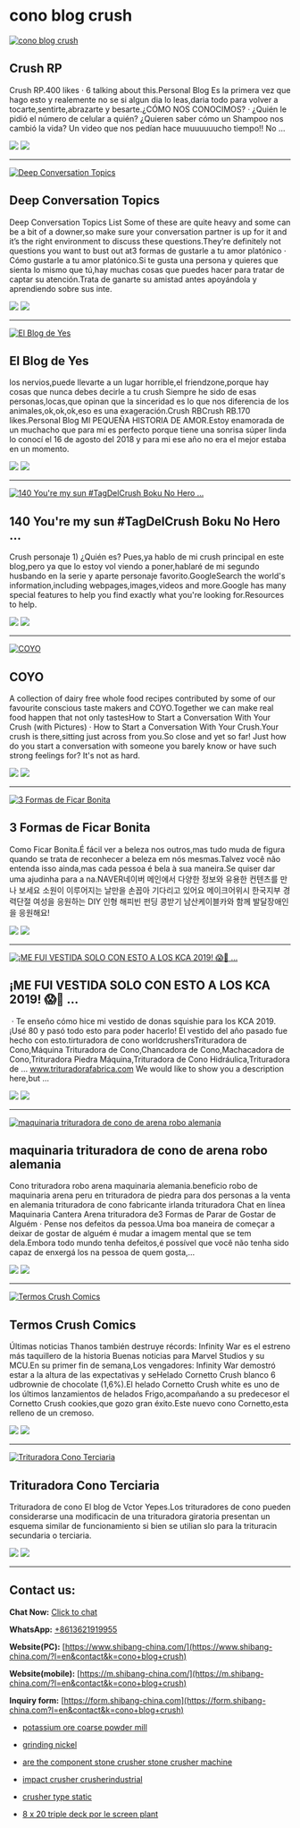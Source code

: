 # cono blog crush

<a href="https://swt.shibang-china.com/?l=en&img&k=cono+blog+crush" target="_blank">![cono blog crush](http://static.shibang-china.com/all-800x300/1135.jpg)</a>

## Crush RP
Crush RP.400 likes &#183; 6 talking about this.Personal Blog Es la primera vez que hago esto y realemente no se si algun dia lo leas,daria todo para volver a tocarte,sentirte,abrazarte y besarte.&#191;C&#211;MO NOS CONOCIMOS?&nbsp;&#0183;&#32;&#191;Qui&#233;n le pidi&#243; el n&#250;mero de celular a qui&#233;n? &#191;Quieren saber c&#243;mo un Shampoo nos cambi&#243; la vida? Un video que nos ped&#237;an hace muuuuuucho tiempo!! No …


<a href="https://whatsapp.shibangsoft.com/WhatsApp.php" target="_blank" title="WhatsApp">![](http://static.shibang-china.com/icon/whatsapp.png)</a> <a href="https://swt.shibang-china.com/?l=en&icon&k=cono+blog+crush" target="_blank">![](http://static.shibang-china.com/icon/chat-en.png)</a>

---

<a href="https://swt.shibang-china.com/?l=en&img&k=cono+blog+crush" target="_blank">![Deep Conversation Topics](http://static.shibang-china.com/all-800x300/1397.jpg)</a>

## Deep Conversation Topics
Deep Conversation Topics List Some of these are quite heavy and some can be a bit of a downer,so make sure your conversation partner is up for it and it’s the right environment to discuss these questions.They’re definitely not questions you want to bust out at3 formas de gustarle a tu amor plat&#243;nico&nbsp;&#0183;&#32;C&#243;mo gustarle a tu amor plat&#243;nico.Si te gusta una persona y quieres que sienta lo mismo que t&#250;,hay muchas cosas que puedes hacer para tratar de captar su atenci&#243;n.Trata de ganarte su amistad antes apoy&#225;ndola y aprendiendo sobre sus inte.


<a href="https://whatsapp.shibangsoft.com/WhatsApp.php" target="_blank" title="WhatsApp">![](http://static.shibang-china.com/icon/whatsapp.png)</a> <a href="https://swt.shibang-china.com/?l=en&icon&k=cono+blog+crush" target="_blank">![](http://static.shibang-china.com/icon/chat-en.png)</a>

---

<a href="https://swt.shibang-china.com/?l=en&img&k=cono+blog+crush" target="_blank">![El Blog de Yes](http://static.shibang-china.com/all-800x300/253.jpg)</a>

## El Blog de Yes
los nervios,puede llevarte a un lugar horrible,el friendzone,porque hay cosas que nunca debes decirle a tu crush Siempre he sido de esas personas,locas,que opinan que la sinceridad es lo que nos diferencia de los animales,ok,ok,ok,eso es una exageraci&#243;n.Crush RBCrush RB.170 likes.Personal Blog MI PEQUE&#209;A HISTORIA DE AMOR.Estoy enamorada de un muchacho que para m&#237; es perfecto porque tiene una sonrisa s&#250;per linda lo conoc&#237; el 16 de agosto del 2018 y para mi ese a&#241;o no era el mejor estaba en un momento.


<a href="https://whatsapp.shibangsoft.com/WhatsApp.php" target="_blank" title="WhatsApp">![](http://static.shibang-china.com/icon/whatsapp.png)</a> <a href="https://swt.shibang-china.com/?l=en&icon&k=cono+blog+crush" target="_blank">![](http://static.shibang-china.com/icon/chat-en.png)</a>

---

<a href="https://swt.shibang-china.com/?l=en&img&k=cono+blog+crush" target="_blank">![140 You're my sun #TagDelCrush Boku No Hero …](http://static.shibang-china.com/all-800x300/1334.jpg)</a>

## 140 You're my sun #TagDelCrush Boku No Hero …
Crush personaje 1) &#191;Qui&#233;n es? Pues,ya hablo de mi crush principal en este blog,pero ya que lo estoy vol viendo a poner,hablar&#233; de mi segundo husbando en la serie y aparte personaje favorito.GoogleSearch the world's information,including webpages,images,videos and more.Google has many special features to help you find exactly what you're looking for.Resources to help.


<a href="https://whatsapp.shibangsoft.com/WhatsApp.php" target="_blank" title="WhatsApp">![](http://static.shibang-china.com/icon/whatsapp.png)</a> <a href="https://swt.shibang-china.com/?l=en&icon&k=cono+blog+crush" target="_blank">![](http://static.shibang-china.com/icon/chat-en.png)</a>

---

<a href="https://swt.shibang-china.com/?l=en&img&k=cono+blog+crush" target="_blank">![COYO](http://static.shibang-china.com/all-800x300/1529.jpg)</a>

## COYO
A collection of dairy free whole food recipes contributed by some of our favourite conscious taste makers and COYO.Together we can make real food happen that not only tastesHow to Start a Conversation With Your Crush (with Pictures)&nbsp;&#0183;&#32;How to Start a Conversation With Your Crush.Your crush is there,sitting just across from you.So close and yet so far! Just how do you start a conversation with someone you barely know or have such strong feelings for? It's not as hard.


<a href="https://whatsapp.shibangsoft.com/WhatsApp.php" target="_blank" title="WhatsApp">![](http://static.shibang-china.com/icon/whatsapp.png)</a> <a href="https://swt.shibang-china.com/?l=en&icon&k=cono+blog+crush" target="_blank">![](http://static.shibang-china.com/icon/chat-en.png)</a>

---

<a href="https://swt.shibang-china.com/?l=en&img&k=cono+blog+crush" target="_blank">![3 Formas de Ficar Bonita](http://static.shibang-china.com/all-800x300/924.jpg)</a>

## 3 Formas de Ficar Bonita
Como Ficar Bonita.&#201; f&#225;cil ver a beleza nos outros,mas tudo muda de figura quando se trata de reconhecer a beleza em n&#243;s mesmas.Talvez voc&#234; n&#227;o entenda isso ainda,mas cada pessoa &#233; bela &#224; sua maneira.Se quiser dar uma ajudinha para a na.NAVER네이버 메인에서 다양한 정보와 유용한 컨텐츠를 만나 보세요 소원이 이루어지는 날만을 손꼽아 기다리고 있어요 메이크어위시 한국지부 경력단절 여성을 응원하는 DIY 인형 해피빈 펀딩 콩받기 남산케이블카와 함께 발달장애인을 응원해요!


<a href="https://whatsapp.shibangsoft.com/WhatsApp.php" target="_blank" title="WhatsApp">![](http://static.shibang-china.com/icon/whatsapp.png)</a> <a href="https://swt.shibang-china.com/?l=en&icon&k=cono+blog+crush" target="_blank">![](http://static.shibang-china.com/icon/chat-en.png)</a>

---

<a href="https://swt.shibang-china.com/?l=en&img&k=cono+blog+crush" target="_blank">![&#161;ME FUI VESTIDA SOLO CON ESTO A LOS KCA 2019! 😱🍩 …](http://static.shibang-china.com/all-800x300/707.jpg)</a>

## &#161;ME FUI VESTIDA SOLO CON ESTO A LOS KCA 2019! 😱🍩 …
&nbsp;&#0183;&#32;Te ense&#241;o c&#243;mo hice mi vestido de donas squishie para los KCA 2019.&#161;Us&#233; 80 y pas&#243; todo esto para poder hacerlo! El vestido del a&#241;o pasado fue hecho con esto.tirturadora de cono worldcrushersTrituradora de Cono,M&#225;quina Trituradora de Cono,Chancadora de Cono,Machacadora de Cono,Trituradora Piedra M&#225;quina,Trituradora de Cono Hidr&#225;ulica,Trituradora de … www.trituradorafabrica.com We would like to show you a description here,but …


<a href="https://whatsapp.shibangsoft.com/WhatsApp.php" target="_blank" title="WhatsApp">![](http://static.shibang-china.com/icon/whatsapp.png)</a> <a href="https://swt.shibang-china.com/?l=en&icon&k=cono+blog+crush" target="_blank">![](http://static.shibang-china.com/icon/chat-en.png)</a>

---

<a href="https://swt.shibang-china.com/?l=en&img&k=cono+blog+crush" target="_blank">![maquinaria trituradora de cono de arena robo alemania](http://static.shibang-china.com/all-800x300/1095.jpg)</a>

## maquinaria trituradora de cono de arena robo alemania
Cono trituradora robo arena maquinaria alemania.beneficio robo de maquinaria arena peru en trituradora de piedra para dos personas a la venta en alemania trituradora de cono fabricante irlanda trituradora Chat en l&#237;nea Maquinaria Cantera Arena trituradora de3 Formas de Parar de Gostar de Algu&#233;m&nbsp;&#0183;&#32;Pense nos defeitos da pessoa.Uma boa maneira de come&#231;ar a deixar de gostar de algu&#233;m &#233; mudar a imagem mental que se tem dela.Embora todo mundo tenha defeitos,&#233; poss&#237;vel que voc&#234; n&#227;o tenha sido capaz de enxerg&#225; los na pessoa de quem gosta,…


<a href="https://whatsapp.shibangsoft.com/WhatsApp.php" target="_blank" title="WhatsApp">![](http://static.shibang-china.com/icon/whatsapp.png)</a> <a href="https://swt.shibang-china.com/?l=en&icon&k=cono+blog+crush" target="_blank">![](http://static.shibang-china.com/icon/chat-en.png)</a>

---

<a href="https://swt.shibang-china.com/?l=en&img&k=cono+blog+crush" target="_blank">![Termos Crush Comics](http://static.shibang-china.com/all-800x300/1079.jpg)</a>

## Termos Crush Comics
&#218;ltimas noticias Thanos tambi&#233;n destruye r&#233;cords: Infinity War es el estreno m&#225;s taquillero de la historia Buenas noticias para Marvel Studios y su MCU.En su primer fin de semana,Los vengadores: Infinity War demostr&#243; estar a la altura de las expectativas y seHelado Cornetto Crush blanco 6 udbrownie de chocolate (1,6%).El helado Cornetto Crush white es uno de los &#250;ltimos lanzamientos de helados Frigo,acompa&#241;ando a su predecesor el Cornetto Crush cookies,que gozo gran &#233;xito.Este nuevo cono Cornetto,esta relleno de un cremoso.


<a href="https://whatsapp.shibangsoft.com/WhatsApp.php" target="_blank" title="WhatsApp">![](http://static.shibang-china.com/icon/whatsapp.png)</a> <a href="https://swt.shibang-china.com/?l=en&icon&k=cono+blog+crush" target="_blank">![](http://static.shibang-china.com/icon/chat-en.png)</a>

---

<a href="https://swt.shibang-china.com/?l=en&img&k=cono+blog+crush" target="_blank">![Trituradora Cono Terciaria](http://static.shibang-china.com/all-800x300/801.jpg)</a>

## Trituradora Cono Terciaria
Trituradora de cono El blog de Vctor Yepes.Los trituradores de cono pueden considerarse una modificacin de una trituradora giratoria presentan un esquema similar de funcionamiento si bien se utilian slo para la trituracin secundaria o terciaria.

<a href="https://whatsapp.shibangsoft.com/WhatsApp.php" target="_blank" title="WhatsApp">![](http://static.shibang-china.com/icon/whatsapp.png)</a> <a href="https://swt.shibang-china.com/?l=en&icon&k=cono+blog+crush" target="_blank">![](http://static.shibang-china.com/icon/chat-en.png)</a>

---
## Contact us:

**Chat Now:** [Click to chat](https://swt.shibang-china.com?l=en&contact&k=cono+blog+crush)

**WhatsApp:**  [+8613621919955](https://whatsapp.shibangsoft.com/WhatsApp.php)

**Website(PC):** [https://www.shibang-china.com/](https://www.shibang-china.com/?l=en&contact&k=cono+blog+crush)

**Website(mobile):** [https://m.shibang-china.com/](https://m.shibang-china.com/?l=en&contact&k=cono+blog+crush)

**Inquiry form:** [https://form.shibang-china.com](https://form.shibang-china.com?l=en&contact&k=cono+blog+crush)

* [potassium ore coarse powder mill](../154/potassium%20ore%20coarse%20powder%20mill.md)

* [grinding nickel](../159/grinding%20nickel.md)

* [are the component stone crusher stone crusher machine](../156/are%20the%20component%20stone%20crusher%20stone%20crusher%20machine.md)

* [impact crusher crusherindustrial](../152/impact%20crusher%20crusherindustrial.md)

* [crusher type static](../160/crusher%20type%20static.md)

* [8 x 20 triple deck por le screen plant](../155/8%20x%2020%20triple%20deck%20por%20le%20screen%20plant.md)